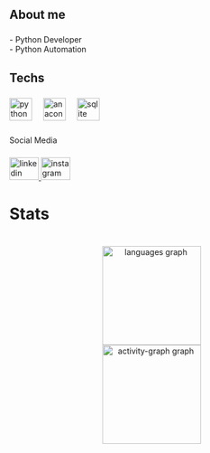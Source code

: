 <h2 align="left">About me</h2>

###

<p align="left">- Python Developer<br>- Python Automation</p>

###

<h2 align="left">Techs</h2>

###

<div align="left">
  <img src="https://cdn.jsdelivr.net/gh/devicons/devicon/icons/python/python-original.svg" height="40" alt="python logo"  />
  <img width="12" />
  <img src="https://cdn.simpleicons.org/anaconda/44A833" height="40" alt="anaconda logo"  />
  <img width="12" />
  <img src="https://skillicons.dev/icons?i=sqlite" height="40" alt="sqlite logo"  />
</div>

###

<p align="left">Social Media</p>

###

<div align="left">
  <a href="https://www.linkedin.com/in/kalebe-santana-55a640213/" target="_blank">
    <img src="https://raw.githubusercontent.com/maurodesouza/profile-readme-generator/master/src/assets/icons/social/linkedin/default.svg" width="52" height="40" alt="linkedin logo"  />
  </a>
  <a href="https://www.instagram.com/kalebe_dev/" target="_blank">
    <img src="https://raw.githubusercontent.com/maurodesouza/profile-readme-generator/master/src/assets/icons/social/instagram/default.svg" width="52" height="40" alt="instagram logo"  />
  </a>
</div>

###

<h1 align="left">Stats</h1>

###

<br clear="both">

<div align="center">
  <img src="https://github-readme-stats.vercel.app/api/top-langs?username=kalebeSS&locale=en&hide_title=false&layout=compact&card_width=320&langs_count=5&theme=github_dark&hide_border=true&order=2" height="175" alt="languages graph" /> <br>
  <img src="https://github-readme-activity-graph.vercel.app/graph?username=kalebeSS&radius=25&theme=github-dark&area=true&order=5&custom_title=Contributions&hide_border=false" height="175" alt="activity-graph graph"  />
</div>

###
